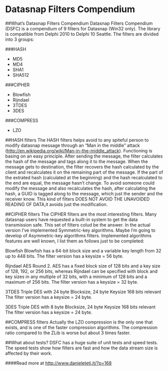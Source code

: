 # Datasnap Filters Compendium

##What’s Datasnap Filters Compendium
Datasnap Filters Compendium (DSFC) is a compendium of 9 filters for Datasnap (Win32 only). The library is compatible from Delphi 2010 to Delphi 10 Seattle. The filters are divided into 3 groups:

###HASH
- MD5
- MD4
- SHA1
- SHA512

###CIPHER
- Blowfish
- Rijndael
- 3TDES
- 3DES

###COMPRESS
- LZO

##HASH filters
The HASH filters helps avoid to any spiteful person to modify datasnap message through an “Man in the middle” attack (http://en.wikipedia.org/wiki/Man-in-the-middle_attack). Functioning is basing on an easy principle. After sending the message, the filter calculates the hash of the message and tags along it to the message. When the message gets to destination, the filter recovers the hash calculated by the client and recalculates it on the remaining part of the message. If the part of the extrated hash (calculated at the beginning) and the hash recalculated to the end are equal, the message hasn’t change. To avoid someone could modify the message and also recalculates the hash, after calculating the hash, a GUID is tagged along to the message, which just the sender and the receiver know. This kind of filters DOES NOT AVOID THE UNAVOIDED READING OF DATA,it avoids just the modification.

##CIPHER filters
The CIPHER filters are the most interesting filters. Many datasnap users have requested a built-in system to get the data transmission safe. This set of filters colud be the answer. In the actual version I’ve implemented Symmetric-key algorithms. Maybe I’m going to develop of Asymmetric-key algorithms filters. Implemented algorithms features are well known, I list them as follows just to be completed:

Blowfish Blowfish has a 64-bit block size and a variable key length from 32 up to 448 bits. The filter version has a keysize = 56 byte.

Rijndael AES Round 2. AES has a fixed block size of 128 bits and a key size of 128, 192, or 256 bits, whereas Rijndael can be specified with block and key sizes in any multiple of 32 bits, with a minimum of 128 bits and a maximum of 256 bits. The filter version has a keysize = 32 byte.

3TDES Triple DES with 24 byte Blocksize, 24 byte Keysize 168 bits relevant The filter version has a keysize = 24 byte.

3DES Triple DES with 8 byte Blocksize, 24 byte Keysize 168 bits relevant The filter version has a keysize = 24 byte.

##COMPRESS filters
Actually the LZO compression is the only one that exists, and is one of the faster compression algorithms. The compression ratio compared to the ZLib is worse but about 3 times faster.


##What about tests?
DSFC has a huge suite of unit tests and speed tests.
The speed tests show how filters are fast and how the data stream size is affected by their work.



####Read more at http://www.danieleteti.it/?p=168
